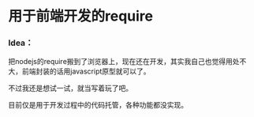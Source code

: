 # 用于前端开发的require

### Idea：

把nodejs的require搬到了浏览器上，现在还在开发，其实我自己也觉得用处不大，前端封装的话用javascript原型就可以了。

不过我还是想试一试，就当写着玩了吧。

目前仅是用于开发过程中的代码托管，各种功能都没实现。